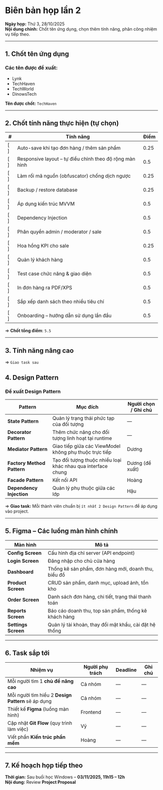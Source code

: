 # Biên bản họp lần 2

**Ngày họp:** Thứ 3, 28/10/2025 <br>
**Nội dung chính:** Chốt tên ứng dụng, chọn thêm tính năng, phân công nhiệm vụ tiếp theo.

---

## 1. Chốt tên ứng dụng

### Các tên được đề xuất:

* Lynk
* TechHaven
* TechWorld
* DinowsTech

**Tên được chốt:** ``TechHaven``

---

## 2. Chốt tính năng thực hiện  (tự chọn)

| #   | Tính năng                                               | Điểm |
| --- | ------------------------------------------------------- | ---- |
| [ ] | Auto-save khi tạo đơn hàng / thêm sản phẩm              | 0.25 |
| [ ] | Responsive layout – tự điều chỉnh theo độ rộng màn hình | 0.5  |
| [ ] | Làm rối mã nguồn (obfuscator) chống dịch ngược          | 0.25 |
| [ ] | Backup / restore database                               | 0.25 |
| [ ] | Áp dụng kiến trúc MVVM                                  | 0.5  |
| [ ] | Dependency Injection                                    | 0.5  |
| [ ] | Phân quyền admin / moderator / sale                     | 0.5  |
| [ ] | Hoa hồng KPI cho sale                                   | 0.25 |
| [ ] | Quản lý khách hàng                                      | 0.5  |
| [ ] | Test case chức năng & giao diện                         | 0.5  |
| [ ] | In đơn hàng ra PDF/XPS                                  | 0.5  |
| [ ] | Sắp xếp danh sách theo nhiều tiêu chí                   | 0.5  |
| [ ] | Onboarding – hướng dẫn sử dụng lần đầu                  | 0.5  |

=> **Chốt tổng điểm**: ``5.5``

---

## 3. Tính năng nâng cao 

=> ``Giao task sau``

## 4. Design Pattern

### Đề xuất Design Pattern

| Pattern                    | Mục đích                                                     | Người chọn / Ghi chú |
| -------------------------- | ------------------------------------------------------------ | -------------------- |
| **State Pattern**          | Quản lý trạng thái phức tạp của đối tượng                    | —                    |
| **Decorator Pattern**      | Thêm chức năng cho đối tượng linh hoạt tại runtime           | —                    |
| **Mediator Pattern**       | Giao tiếp giữa các ViewModel không phụ thuộc trực tiếp       | Dương                |
| **Factory Method Pattern** | Tạo đối tượng thuộc nhiều loại khác nhau qua interface chung | Dương (đề xuất)      |
| **Facade Pattern**         | Kết nối API                                                  | Hoàng                |
| **Dependency Injection**   | Quản lý phụ thuộc giữa các lớp                               | Hậu                  |

=> **Giao task:** Mỗi thành viên chuẩn bị ``ít nhất 2 Design Pattern`` để áp dụng vào project.

---

## 5. Figma – Các luồng màn hình chính

| Màn hình               | Mô tả                                                  |
| ---------------------- | ------------------------------------------------------ |
| **Config Screen**   | Cấu hình địa chỉ server (API endpoint)                 |
| **Login Screen**   | Đăng nhập cho chủ cửa hàng                             |
| **Dashboard**       | Thống kê sản phẩm, đơn hàng mới, doanh thu, biểu đồ    |
| **Product Screen**  | CRUD sản phẩm, danh mục, upload ảnh, tồn kho           |
| **Order Screen**    | Danh sách đơn hàng, chi tiết, trạng thái thanh toán    |
| **Reports Screen**  | Báo cáo doanh thu, top sản phẩm, thống kê khách hàng   |
| **Settings Screen** | Quản lý tài khoản, thay đổi mật khẩu, cài đặt hệ thống |

---

## 6. Task sắp tới

| Nhiệm vụ                                           | Người phụ trách | Deadline | Ghi chú |
| -------------------------------------------------- | --------------- | -------- | ------- |
| Mỗi người tìm 1 **chủ đề nâng cao**                | Cả nhóm         | —        | —       |
| Mỗi người tìm hiểu 2 **Design Pattern** sẽ áp dụng | Cả nhóm         | —        | —       |
| Thiết kế **Figma** (luồng màn hình)                | Frontend        | —        | —       |
| Cập nhật **Git Flow** (quy trình làm việc)         | Vỹ              | —        | —       |
| Viết phần **Kiến trúc phần mềm**                   | Hoàng           | —        | —       |

---

## 7. Kế hoạch họp tiếp theo

**Thời gian:** Sau buổi học Windows – **03/11/2025, 11h15 – 12h** <br>
**Nội dung:** Review **Project Proposal**